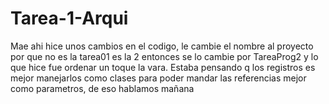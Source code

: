 Tarea-1-Arqui
=============
Mae ahi hice unos cambios en el codigo, le cambie el nombre al proyecto por que no es la tarea01 es la 2 entonces se lo cambie por TareaProg2 y lo que hice fue ordenar un toque la vara.
Estaba pensando q los registros es mejor manejarlos como clases para poder mandar las referencias mejor como parametros, de eso hablamos mañana
